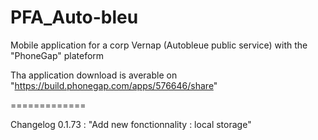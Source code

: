 PFA_Auto-bleu
=============

Mobile application for a corp Vernap (Autobleue public service) with the "PhoneGap" plateform 

Tha application download is averable on "https://build.phonegap.com/apps/576646/share"


=============

Changelog 0.1.73 :
"Add new fonctionnality : local storage"
